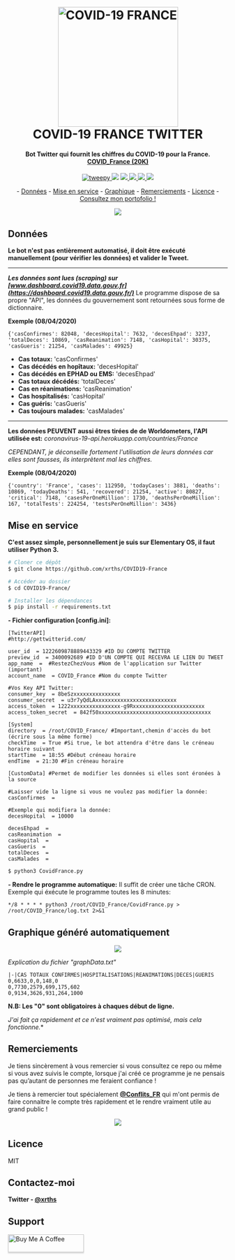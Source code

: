 



  
<h1 align="center">
  <br>
  <a href="www.xrths.fr"><img src="https://i.ibb.co/QPLPSNn/t-l-chargement-2.png)" alt="COVID-19 FRANCE" width="275"></a>
  <br>
  COVID-19 FRANCE TWITTER
  <br>
</h1>

<h4 align="center">Bot Twitter qui fournit les chiffres du COVID-19 pour la France. 
<br>
<a href="https://twitter.com/COVID_France" target="_blank">COVID_France (20K)</a></h4>

<p align="center">
  <a href="https://badge.fury.io/py/tweepy">
    <img src="https://badge.fury.io/py/tweepy.svg"
         alt="tweepy">
  </a>
  <a href="https://badge.fury.io/py/matplotlib"><img src="https://badge.fury.io/py/matplotlib.svg"></a>
  <a href="https://badge.fury.io/py/numpy">
      <img src="https://badge.fury.io/py/numpy.svg">
  </a>
  <a href="https://badge.fury.io/py/csv">
    <img src="https://badge.fury.io/py/csv.svg">
  </a>
    <a href="https://badge.fury.io/py/BeautifulSoup">
    <img src="https://badge.fury.io/py/BeautifulSoup.svg">
  </a>
    </a>
    <a href="https://badge.fury.io/py/requests">
    <img src="https://badge.fury.io/py/requests.svg">
  </a>
</p>

<p align="center">-
  <a href="#données">Données</a> -
  <a href="#mise-en-service">Mise en service</a> -
  <a href="#graphique-généré-automatiquement">Graphique</a> -
  <a href="#remerciements">Remerciements</a> -
  <a href="#licence">Licence</a> -
  <br>
  <a href="https://www.xrths.fr">Consultez mon portofolio !</a> 
</p>

<p align="center">
  <img src="https://i.ibb.co/M58RZFz/screely-1586216563483.png">
</p>

## Données
**Le bot n'est pas entièrement automatisé, il doit être exécuté manuellement (pour vérifier les données) et valider le Tweet.**

---
***Les données sont lues (scraping) sur [www.dashboard.covid19.data.gouv.fr](https://dashboard.covid19.data.gouv.fr/)***
Le programme dispose de sa propre "API", les données du gouvernement sont retournées sous forme de dictionnaire.

**Exemple (08/04/2020)**

    {'casConfirmes': 82048, 'decesHopital': 7632, 'decesEhpad': 3237, 'totalDeces': 10869, 'casReanimation': 7148, 'casHopital': 30375, 'casGueris': 21254, 'casMalades': 49925} 

* **Cas totaux:** 'casConfirmes'
* **Cas décédés en hopîtaux:** 'decesHopital'
* **Cas décédés en EPHAD ou EMS:** 'decesEhpad'
* **Cas totaux décédés:** 'totalDeces'
* **Cas en réanimations:** 'casReanimation'
* **Cas hospitalisés:** 'casHopital'
* **Cas guéris:** 'casGueris'
* **Cas toujours malades:** 'casMalades'
---

**Les données PEUVENT aussi êtres tirées de de Worldometers, l'API utilisée est:** 
*coronavirus-19-api.herokuapp.com/countries/France* 

*CEPENDANT, je déconseille fortement l'utilisation de leurs données car elles sont fausses, ils interprètent mal les chiffres.*


**Exemple (08/04/2020)**

    {'country': 'France', 'cases': 112950, 'todayCases': 3881, 'deaths': 10869, 'todayDeaths': 541, 'recovered': 21254, 'active': 80827, 'critical': 7148, 'casesPerOneMillion': 1730, 'deathsPerOneMillion': 167, 'totalTests': 224254, 'testsPerOneMillion': 3436}

## Mise en service

**C'est assez simple, personnellement je suis sur Elementary OS, il faut utiliser Python 3.**

```bash
# Cloner ce dépôt
$ git clone https://github.com/xrths/COVID19-France

# Accéder au dossier
$ cd COVID19-France/

# Installer les dépendances
$ pip install -r requirements.txt
```

**- Fichier configuration [config.ini]:**

    [TwitterAPI] 
    #http://gettwitterid.com/
    
    user_id  = 1222609878889443329 #ID DU COMPTE TWITTER
    preview_id  = 3400092689 #ID D'UN COMPTE QUI RECEVRA LE LIEN DU TWEET
    app_name  =  #RestezChezVous #Nom de l'application sur Twitter (important)
    account_name  = COVID_France #Nom du compte Twitter
    
    #Vos Key API Twitter:
    consumer_key  = 8beSzxxxxxxxxxxxxxxx
    consumer_secret  = u3r7yQdLAxxxxxxxxxxxxxxxxxxxxxxxxxx
    access_token  = 1222xxxxxxxxxxxxxxxx-g9Rxxxxxxxxxxxxxxxxxxxxxxx
    access_token_secret  = 842f50xxxxxxxxxxxxxxxxxxxxxxxxxxxxxxxxxxxx
    
    [System]
    directory  = /root/COVID_France/ #Important,chemin d'accès du bot (écrire sous la même forme)
    checkTime  = True #Si true, le bot attendra d'être dans le créneau horaire suivant
    startTime  = 18:55 #Début créneau horaire 
    endTime  = 21:30 #Fin créneau horaire
    
    [CustomData] #Permet de modifier les données si elles sont éronées à la source
    
    #Laisser vide la ligne si vous ne voulez pas modifier la donnée:
    casConfirmes  = 
    
    #Exemple qui modifiera la donnée:
    decesHopital  = 10000
    
    decesEhpad  =
    casReanimation  =
    casHopital  =
    casGueris  =
    totalDeces  =
    casMalades  =

```bash
$ python3 CovidFrance.py
```
**- Rendre le programme automatique:**
Il suffit de créer une tâche CRON.
Exemple qui éxécute le programme toutes les 8 minutes:

    */8 * * * * python3 /root/COVID_France/CovidFrance.py > /root/COVID_France/log.txt 2>&1

## Graphique généré automatiquement
<p align="center">
  <img src="https://i.ibb.co/kBmpg9N/screely-1586813342524.png">
</p>

*Explication du fichier "graphData.txt"*

    |-|CAS TOTAUX CONFIRMES|HOSPITALISATIONS|REANIMATIONS|DECES|GUERIS
    0,6633,0,0,148,0 
    0,7730,2579,699,175,602
    0,9134,3626,931,264,1000

**N.B: Les "0" sont obligatoires à chaques début de ligne.** 

*J'ai fait ça rapidement et ce n'est vraiment pas optimisé, mais cela fonctionne.**

## Remerciements

Je tiens sincèrement à vous remercier si vous consultez ce repo ou même si vous avez suivis le compte, lorsque j'ai créé ce programme je ne pensais pas qu’autant de personnes me feraient confiance ! 

Je tiens à remercier tout spécialement **[@Conflits_FR](https://twitter.com/Conflits_FR)** qui m'ont permis de faire connaitre le compte très rapidement et le rendre vraiment utile au grand public !

<p align="center">
  <img src="https://i.ibb.co/qx04YmD/screely-1586219758514.png">
</p>

## Licence
MIT

## Contactez-moi
**Twitter - [@xrths](https://twitter.com/xrths)**

## Support
<a href="https://www.buymeacoffee.com/xrths" target="_blank"><img src="https://www.buymeacoffee.com/assets/img/custom_images/purple_img.png" alt="Buy Me A Coffee" style="height: 41px !important;width: 174px !important;box-shadow: 0px 3px 2px 0px rgba(190, 190, 190, 0.5) !important;-webkit-box-shadow: 0px 3px 2px 0px rgba(190, 190, 190, 0.5) !important;" ></a>


